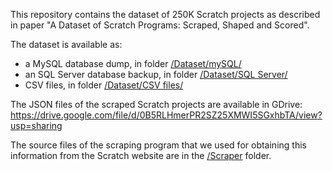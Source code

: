 This repository contains the dataset of 250K Scratch projects as described in paper "A Dataset of Scratch Programs: Scraped, Shaped and Scored".

The dataset is available as:
* a MySQL database dump, in folder [/Dataset/mySQL/](Dataset/mySQL)
* an SQL Server database backup, in folder [/Dataset/SQL Server/](Dataset/SQL%20Server)
* CSV files, in folder [/Dataset/CSV files/](Dataset/CSV%20files)

The JSON files of the scraped Scratch projects are available in GDrive: https://drive.google.com/file/d/0B5RLHmerPR2SZ25XMWI5SGxhbTA/view?usp=sharing

The source files of the scraping program that we used for obtaining this information from the Scratch website are in the [/Scraper](Scraper) folder.